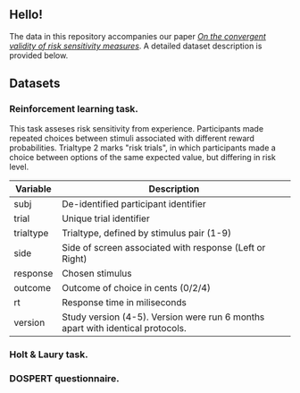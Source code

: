 ## Hello! 
The data in this repository accompanies our paper [*On the convergent validity of risk sensitivity measures*](https://google.com/). A detailed dataset description is provided below. 

Datasets
--------

### Reinforcement learning task. 
This task asseses risk sensitivity from experience. Participants made repeated choices between stimuli associated with different reward probabilities. Trialtype 2 marks "risk trials", in which participants made a choice between options of the same expected value, but differing in risk level. 

| Variable    | Description                                                     				|
|-------------|---------------------------------------------------------------------------------|
| subj        | De-identified participant identifier                            				|
| trial       | Unique trial identifier                                         				|
| trialtype   | Trialtype, defined by stimulus pair (1-9)                       				|
| side        | Side of screen associated with response (Left or Right)         				|
| response    | Chosen stimulus   																|
| outcome     | Outcome of choice in cents (0/2/4)                       						|
| rt          | Response time in miliseconds  													|
| version     | Study version (4-5). Version were run 6 months apart with identical protocols.  |

### Holt & Laury task. 



### DOSPERT questionnaire. 